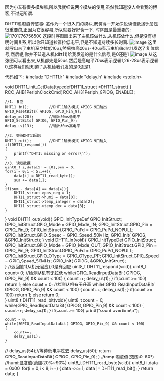 因为小车有很多模块嘛,所以我就细说两个模块的使用,虽然我知道没人会看我的博客,不过无所谓.

DHT11温湿度传感器:
  这作为一个很入门的模块,我觉得一开始来说读懂数据手册是很重要的,正因为它很容易,所以就要好好读一下.
  时序图是最重要的:
  ![1701776756500](https://github.com/xiaozhou-dev/xiaozhou_mailuncar.github.io/assets/73087310/a5a96461-01e4-4cd6-8429-f550222beb56)
  这段时序图画出来了主机该做什么,从机该做什么,但是没有标明时间关系,所以你只知道拉高拉低电平,但是不知道持续多长时间.
  ![image](https://github.com/xiaozhou-dev/xiaozhou_mailuncar.github.io/assets/73087310/03ee907e-3481-458d-899d-a4a444421676)
  这里就写出来了主机至少拉低18us,然后拉高20us-40us表示主机给dht11发送了复位信号,然后呢,你并不知道从机(dht11)给我发送的是什么信号,是0还是1
  ![image](https://github.com/xiaozhou-dev/xiaozhou_mailuncar.github.io/assets/73087310/24cec0a9-da21-4cc4-9311-45ea3c4680ce)
  从这张图可以看出来,从机都先是50us,然后是高电平70us表示逻辑1,26-28us表示逻辑0,这样我们就知道了从机给我们发的是0还是1.

代码如下 : 
#include "DHT11.h"
#include "delay.h"
#include <stdio.h>

void DHT11_init_GetData(typedefDHT11_struct *DHT11_struct)
{
	RCC_AHB1PeriphClockCmd( RCC_AHB1Periph_GPIOG, ENABLE);

	//1. 复位
	DHT11_in();			//DHT11输入模式	GPIOG 9口输出
	GPIO_ResetBits( GPIOG, GPIO_Pin_9);
	delay_ms(20);		//输出20ms低电平
	GPIO_SetBits( GPIOG, GPIO_Pin_9);
	delay_us(13);		//输出30us高电平

	//2. 等待DHT11回应
	DHT11_out();		//DHT11输出模式 GPIOG 9口输入
	if(DHT11_respond())
	{
		printf("DHT11 missing or error\n");
	}
	//3. 读取数据
	uint8_t i,data[5] = {0},sum = 0;
	for(i = 0;i < 5;i++){
		data[i] = DHT11_read_byte();
		sum += data[i];
	}
	if(sum - data[4] == data[4]){
		DHT11_struct->pos_neg = 1;
		DHT11_struct->humi = data[0];
		DHT11_struct->temp_integer = data[2];
		DHT11_struct->temp_dec = data[3];
	}
}
void DHT11_out(void){
	GPIO_InitTypeDef GPIO_InitStruct;
	GPIO_InitStruct.GPIO_Mode = GPIO_Mode_IN;
	GPIO_InitStruct.GPIO_Pin = GPIO_Pin_9;
	GPIO_InitStruct.GPIO_PuPd = GPIO_PuPd_NOPULL;
	GPIO_InitStruct.GPIO_Speed = GPIO_Speed_50MHz;
	GPIO_Init( GPIOG, &GPIO_InitStruct);
}
void DHT11_in(void){
	GPIO_InitTypeDef GPIO_InitStruct;
	GPIO_InitStruct.GPIO_Mode = GPIO_Mode_OUT;
	GPIO_InitStruct.GPIO_Pin = GPIO_Pin_9;
	GPIO_InitStruct.GPIO_PuPd = GPIO_PuPd_NOPULL;
	GPIO_InitStruct.GPIO_OType = GPIO_OType_PP;
	GPIO_InitStruct.GPIO_Speed = GPIO_Speed_50MHz;
	GPIO_Init( GPIOG, &GPIO_InitStruct);    
}
//返回值1(从机无回应),0是有回应
uint8_t DHT11_respond(void){
	uint8_t count= 0;
	//检测从机有无拉低
	while(GPIO_ReadInputDataBit( GPIOG, GPIO_Pin_9) && count < 100)
	{
		count++;
		delay_us(1);
	}
	if(count >= 100)
		return 1;
	else 
		count = 0;
	//检测从机有无升高
	while(!GPIO_ReadInputDataBit( GPIOG, GPIO_Pin_9) && count < 100)
	{
		count++;
		delay_us(1);
	}
	if(count >= 100)
		return 1;
	else 
		return 0;	
}
uint8_t DHT11_read_bit(void){
	uint8_t count = 0;
	while(GPIO_ReadInputDataBit( GPIOG, GPIO_Pin_9) && count < 100)
	{
		count++;
		delay_us(1);
	}
	if(count >= 100)
		printf("count overtime\n");
	
	count = 0;
	while(!GPIO_ReadInputDataBit( GPIOG, GPIO_Pin_9) && count < 100)
	{
		count++;
		delay_us(1);
	}

//	delay_us(54);//等待低电平过去
	delay_us(50);
	return GPIO_ReadInputDataBit( GPIOG, GPIO_Pin_9);
}
//temp:温度值(范围:0~50°)
//humi:湿度值(范围:20%~90%)
uint8_t DHT11_read_byte(void){
	uint8_t i,data = 0x00;
	for(i = 0;i < 8;i++)
	{
		data <<= 1;
		data |= DHT11_read_bit();
	}
	return data;
}
